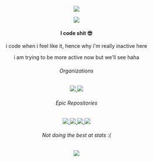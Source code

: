 <p align="center">
<img src="https://svg-banners.vercel.app/api?type=rainbow&text1=hamhimstudio&width=800&height=100"/>
</p>
<p align="center">
<a href="https://skillicons.dev">
<img src="https://skillicons.dev/icons?i=nodejs,ts,cpp,discord,figma,html,css,py,netlify,svelte"/>
</a>
<h4 align="center">I code shit 😎</h4>
<p align="center">
i code when i feel like it, hence why i'm really inactive here</p>
<p align="center">
i am trying to be more active now but we'll see haha</p>
<h6 align="center">Organizations</h6>
<p align="center">
<a href="https://github.com/hamhimdev">
<img src="https://avatars.githubusercontent.com/u/122700413?s=24&v=4">
</a> 
<a href="https://github.com/discordnano">
<img src="https://avatars.githubusercontent.com/u/134812591?s=24&v=4">
</a>
</p>
</p>
<h6 align="center">Epic Repositories</h6>
<p align="center">
<a href="https://github.com/teammicrowave/micro">
<img src="https://readme-stats.jonas-bernard.dev/api/pin/?username=hamhimdev&repo=micro&theme=radical"/>
</a>
<a href="https://github.com/hamhimdev/fruit">
<img src="https://readme-stats.jonas-bernard.dev/api/pin/?username=hamhimdev&repo=fruit&theme=radical"/>
</a>
<a href="https://github.com/anuraghazra/github-readme-stats">
<img src="https://readme-stats.jonas-bernard.dev/api/pin/?username=anuraghazra&repo=github-readme-stats&theme=radical"/>
</a>
<a href="https://github.com/hamhimstudio/BrowseOwO">
<img src="https://readme-stats.jonas-bernard.dev/api/pin/?username=hamhimstudio&repo=BrowseOwO&theme=radical"/>
</a>
</p>
<h6 align="center">Not doing the best at stats :(</h6>
<p align="center">
<img src="https://readme-stats.jonas-bernard.dev/api?username=hamhimstudio&show_icons=true&theme=radical"/>
</p>
